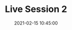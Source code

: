 ---
layout: course-page
title: "Live Session 2"
permalink: /draft/module2/live-session
description: "Software-Based Products - Live Session 2"
live-session-id: 2
live-session-of: io1075-2
tags:
introduction: In this live session, 
date: 2021-02-15 10:45:00
end: 2021-02-15 12:30:00
---